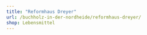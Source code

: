 ```yaml
---
title: "Reformhaus Dreyer"
url: /buchholz-in-der-nordheide/reformhaus-dreyer/
shop: Lebensmittel
---
```

